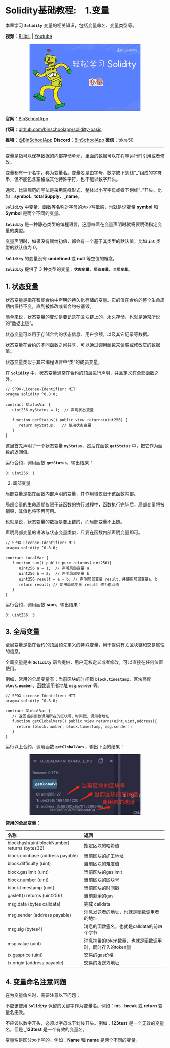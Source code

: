 # Solidity基础教程:&nbsp;&nbsp;&nbsp;&nbsp;1.变量 

本章学习 **`Solidity`** 变量的相关知识，包括变量命名、变量类型等。

**视频**：[Bilibili](https://#)  |  [Youtube](https://#)
<p align="center"><img src="./img/solidity-basic-v12.png" align="middle" /></p>

**官网**：[BinSchoolApp](https://binschool.app)

**代码**：[github.com/binschoolapp/solidity-basic](https://github.com/binschoolapp/solidity-basic)

**推特**：[@BinSchoolApp](https://twitter.com/BinSchoolApp)    **Discord**：[BinSchoolApp](https://discord.gg/PB2YEvggWq)   **微信**：bkra50 

-----
变量是指可以保存数据的内部存储单元，里面的数据可以在程序运行时引用或者修改。

变量都有一个名字，称为变量名。变量名是由字母、数字或下划线“_”组成的字符串，但不能包含空格或其他特殊字符，也不能以数字开头。

通常，比较规范的写法是采用驼峰形式，整体以小写字母或者下划线“_”开头。比如：**symbol、totalSupply、_name**。

**`Solidity`** 中变量、函数等名称对字母的大小写敏感，也就是说变量 **symbol** 和 **Symbol** 是两个不同的变量。

**`Solidity`** 是一种静态类型的编程语言，这意味着在变量声明时就需要明确指定变量的类型。

变量声明时，如果没有赋给初值，都会有一个基于其类型的默认值，比如 **`int`** 类型的默认值为 0。

**`Solidity`** 的变量没有 **undefined** 或 **null** 等空值的概念。

**`Solidity`** 提供了 3 种类型的变量：**`状态变量`**、**`局部变量`**、**`全局变量`**。

## 1. 状态变量

状态变量是指在智能合约中声明的持久化存储的变量。它的值在合约的整个生命周期内保持不变，直到被修改或者合约被销毁。

简单来说，状态变量的变动是要记录在区块链上的，永久存储，也就是通常所说的“数据上链”。

状态变量可以用于存储合约的状态信息、用户余额，以及其它记录等数据。

状态变量在合约的不同函数之间共享，可以通过调用函数来读取或修改它的数据值。

状态变量类似于其它编程语言中“类”的成员变量。

在 **`Solidity`** 中，状态变量通常在合约的顶层进行声明，并且定义在全部函数之外。

```solidity
// SPDX-License-Identifier: MIT
pragma solidity ^0.8.0;

contract StatusVar {
   uint256 myStatus = 1;  // 声明状态变量

   function getStatus() public view returns(uint256) {
      return myStatus;   // 使用状态变量
   }
}
```

这里首先声明了一个状态变量 **`myStatus`**，然后在函数 **`getStatus`** 中，把它作为函数的返回值。

运行合约，调用函数 **`getStatus`**，输出结果：

```solidity
0: uint256: 1
```

2. 局部变量

局部变量是指在函数内部声明的变量，其作用域仅限于该函数内部。

局部变量的生命周期仅限于该函数的执行过程中，函数执行完毕后，局部变量将被销毁，其值也将不再可用。

也就是说，状态变量的数据是要上链的，而局部变量不上链。

声明局部变量的语法与状态变量类似，只要在函数内部声明变量即可。

```solidity
// SPDX-License-Identifier: MIT
pragma solidity ^0.8.0;

contract LocalVar {
   function sum() public pure returns(uint256){
      uint256 a = 1;  // 声明局部变量 a
      uint256 b = 2;  // 声明局部变量 b
      uint256 result = a + b; // 声明局部变量 result，并使用局部变量a, b
      return result; // 使用局部变量 result 作为返回值
   }
}
```

运行合约，调用函数 **sum**，输出结果：

```solidity
0: uint256: 3
```

## 3. 全局变量

全局变量是指在合约的顶层预先定义的特殊变量，用于提供有关区块链和交易属性的信息。

全局变量是由 **`Solidity`** 语言提供，用户无权定义或者修改，可以直接在任何位置使用。

例如，常用的全局变量有：当前区块的时间戳 **`block.timestamp`**、区块高度 **`block.number`**、函数调用者地址 **`msg.sender`** 等。

```solidity
// SPDX-License-Identifier: MIT
pragma solidity ^0.8.0;

contract GlobalVar {
   // 返回当前函数调用所在的区块号、时间戳、调用者地址
   function getGlobalVars() public view returns(uint,uint,address){
     return (block.number, block.timestamp, msg.sender);
   }
}
```

运行以上合约，调用函数 **`getGlobalVars`**，输出下面的结果：

<p align="center"><img src="./img/global-variable.png" align="middle" width="350px"/></p>

**常用的全局变量：**

| 名称 | 返回|
|:----|:-----|
|blockhash(uint blockNumber) returns (bytes32)|指定区块的哈希值|
|block.coinbase (address payable)|当前区块的矿工地址|
|block.difficulty (uint)|当前区块的难度值|
|block.gaslimit (uint)|当前区块的gaslimit|
|block.number (uint)|当前区块的区块号|
|block.timestamp (uint)|当前区块的时间戳|
|gasleft() returns (uint256)|当前剩余的gas|
|msg.data (bytes calldata)|完成 calldata|
|msg.sender (address payable)|消息发送者的地址，也就是函数调用者的地址|
|msg.sig (bytes4)|消息的函数签名，也就是calldata的前四个字节|
|msg.value (uint)|消息携带的token数量，也就是函数调用时，同时存入的token量|
|tx.gasprice (uint)|交易的gas价格|
|tx.origin (address payable)|交易的发送方地址|

## 4. 变量命名注意问题

在为变量命名时，需要注意以下问题：

不应该使用 **`Solidity`** 保留的关键字作为变量名。例如：**int**、**break** 或 **return** 变量名无效。

不应该以数字开头，必须以字母或下划线开头。例如：**123test** 是一个无效的变量名，但是 **_123test** 是一个有效的变量名。

变量名是区分大小写的。例如：**Name** 和 **name** 是两个不同的变量。
